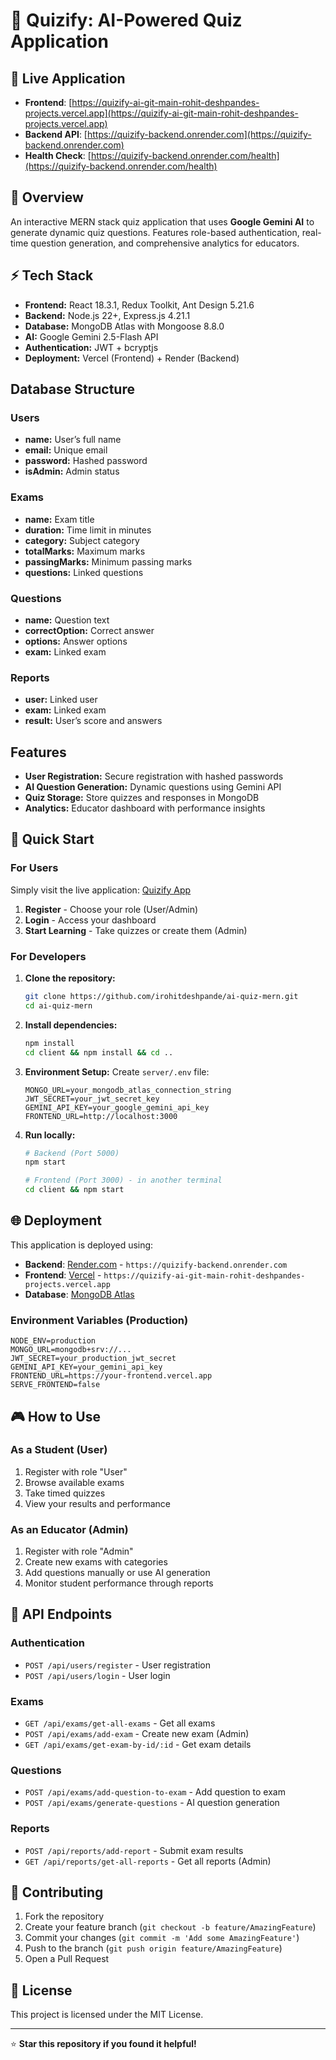# 🎯 Quizify: AI-Powered Quiz Application

## 🚀 Live Application
- **Frontend**: [https://quizify-ai-git-main-rohit-deshpandes-projects.vercel.app](https://quizify-ai-git-main-rohit-deshpandes-projects.vercel.app)
- **Backend API**: [https://quizify-backend.onrender.com](https://quizify-backend.onrender.com)
- **Health Check**: [https://quizify-backend.onrender.com/health](https://quizify-backend.onrender.com/health)

## 📝 Overview
An interactive MERN stack quiz application that uses **Google Gemini AI** to generate dynamic quiz questions. Features role-based authentication, real-time question generation, and comprehensive analytics for educators.

## ⚡ Tech Stack
- **Frontend:** React 18.3.1, Redux Toolkit, Ant Design 5.21.6
- **Backend:** Node.js 22+, Express.js 4.21.1
- **Database:** MongoDB Atlas with Mongoose 8.8.0
- **AI:** Google Gemini 2.5-Flash API
- **Authentication:** JWT + bcryptjs
- **Deployment:** Vercel (Frontend) + Render (Backend)

## Database Structure
### Users
- **name:** User’s full name
- **email:** Unique email
- **password:** Hashed password
- **isAdmin:** Admin status

### Exams
- **name:** Exam title
- **duration:** Time limit in minutes
- **category:** Subject category
- **totalMarks:** Maximum marks
- **passingMarks:** Minimum passing marks
- **questions:** Linked questions

### Questions
- **name:** Question text
- **correctOption:** Correct answer
- **options:** Answer options
- **exam:** Linked exam

### Reports
- **user:** Linked user
- **exam:** Linked exam
- **result:** User’s score and answers

## Features
- **User Registration:** Secure registration with hashed passwords
- **AI Question Generation:** Dynamic questions using Gemini API
- **Quiz Storage:** Store quizzes and responses in MongoDB
- **Analytics:** Educator dashboard with performance insights

## 🚀 Quick Start

### For Users
Simply visit the live application: [Quizify App](https://quizify-ai-git-main-rohit-deshpandes-projects.vercel.app)

1. **Register** - Choose your role (User/Admin)
2. **Login** - Access your dashboard
3. **Start Learning** - Take quizzes or create them (Admin)

### For Developers

1. **Clone the repository:**
   ```bash
   git clone https://github.com/irohitdeshpande/ai-quiz-mern.git
   cd ai-quiz-mern
   ```

2. **Install dependencies:**
   ```bash
   npm install
   cd client && npm install && cd ..
   ```

3. **Environment Setup:**
   Create `server/.env` file:
   ```env
   MONGO_URL=your_mongodb_atlas_connection_string
   JWT_SECRET=your_jwt_secret_key
   GEMINI_API_KEY=your_google_gemini_api_key
   FRONTEND_URL=http://localhost:3000
   ```

4. **Run locally:**
   ```bash
   # Backend (Port 5000)
   npm start
   
   # Frontend (Port 3000) - in another terminal
   cd client && npm start
   ```

## 🌐 Deployment

This application is deployed using:
- **Backend**: [Render.com](https://render.com) - `https://quizify-backend.onrender.com`
- **Frontend**: [Vercel](https://vercel.com) - `https://quizify-ai-git-main-rohit-deshpandes-projects.vercel.app`
- **Database**: [MongoDB Atlas](https://www.mongodb.com/atlas)

### Environment Variables (Production)
```env
NODE_ENV=production
MONGO_URL=mongodb+srv://...
JWT_SECRET=your_production_jwt_secret
GEMINI_API_KEY=your_gemini_api_key
FRONTEND_URL=https://your-frontend.vercel.app
SERVE_FRONTEND=false
```

## 🎮 How to Use

### As a Student (User)
1. Register with role "User"
2. Browse available exams
3. Take timed quizzes
4. View your results and performance

### As an Educator (Admin)
1. Register with role "Admin"
2. Create new exams with categories
3. Add questions manually or use AI generation
4. Monitor student performance through reports

## 🔧 API Endpoints

### Authentication
- `POST /api/users/register` - User registration
- `POST /api/users/login` - User login

### Exams
- `GET /api/exams/get-all-exams` - Get all exams
- `POST /api/exams/add-exam` - Create new exam (Admin)
- `GET /api/exams/get-exam-by-id/:id` - Get exam details

### Questions
- `POST /api/exams/add-question-to-exam` - Add question to exam
- `POST /api/exams/generate-questions` - AI question generation

### Reports
- `POST /api/reports/add-report` - Submit exam results
- `GET /api/reports/get-all-reports` - Get all reports (Admin)

## 🤝 Contributing

1. Fork the repository
2. Create your feature branch (`git checkout -b feature/AmazingFeature`)
3. Commit your changes (`git commit -m 'Add some AmazingFeature'`)
4. Push to the branch (`git push origin feature/AmazingFeature`)
5. Open a Pull Request

## 📜 License

This project is licensed under the MIT License.

---

⭐ **Star this repository if you found it helpful!**
